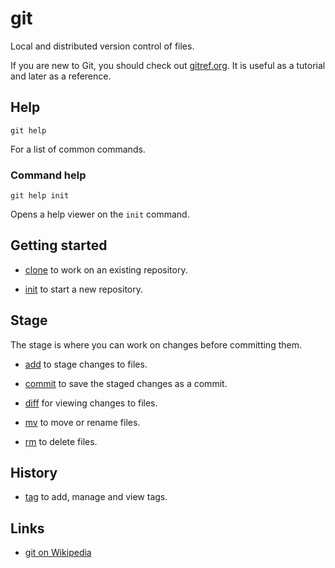# git

Local and distributed version control of files.

If you are new to Git, you should check out
[gitref.org](http://gitref.org/).
It is useful as a tutorial and later as a reference.


## Help

	git help

For a list of common commands.


### Command help

	git help init

Opens a help viewer on the `init` command.


## Getting started

- [clone](./clone/) to work on an existing repository.

- [init](./init/) to start a new repository.


## Stage

The stage is where you can work on changes before committing them.

- [add](./add/) to stage changes to files.

- [commit](./commit/) to save the staged changes as a commit.

- [diff](./diff/) for viewing changes to files.

- [mv](./mv/) to move or rename files.

- [rm](./rm/) to delete files.


## History

- [tag](./tag/) to add, manage and view tags.


## Links

- [git on Wikipedia](https://en.wikipedia.org/wiki/Git_%28software%29)

